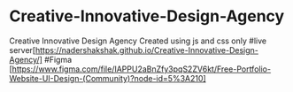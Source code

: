 # Creative-Innovative-Design-Agency
Creative  Innovative  Design Agency  Created using js and css only
#live server[https://nadershakshak.github.io/Creative-Innovative-Design-Agency/]
#Figma [https://www.figma.com/file/IAPPU2aBnZfy3pqS2ZV6kt/Free-Portfolio-Website-UI-Design-(Community)?node-id=5%3A210]
